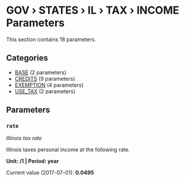 # GOV › STATES › IL › TAX › INCOME Parameters

This section contains 18 parameters.

## Categories

- [BASE](base/index.md) (2 parameters)
- [CREDITS](credits/index.md) (9 parameters)
- [EXEMPTION](exemption/index.md) (4 parameters)
- [USE_TAX](use_tax/index.md) (2 parameters)

## Parameters

### `rate`
*Illinois tax rate*

Illinois taxes personal income at the following rate.

**Unit: /1 | Period: year**

Current value (2017-07-01): **0.0495**


